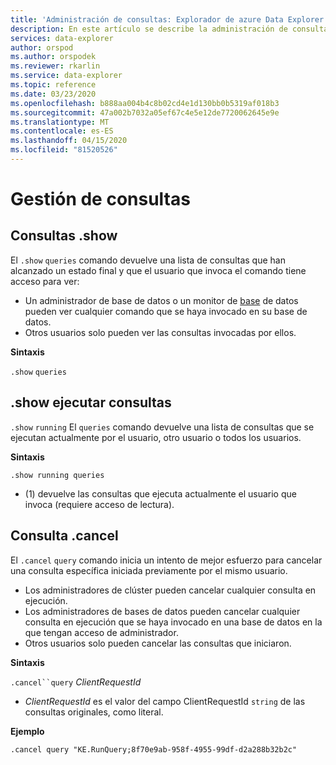 ```yaml
---
title: 'Administración de consultas: Explorador de azure Data Explorer ( Azure Data Explorer) Microsoft Docs'
description: En este artículo se describe la administración de consultas en Azure Data Explorer.
services: data-explorer
author: orspod
ms.author: orspodek
ms.reviewer: rkarlin
ms.service: data-explorer
ms.topic: reference
ms.date: 03/23/2020
ms.openlocfilehash: b888aa004b4c8b02cd4e1d130bb0b5319af018b3
ms.sourcegitcommit: 47a002b7032a05ef67c4e5e12de7720062645e9e
ms.translationtype: MT
ms.contentlocale: es-ES
ms.lasthandoff: 04/15/2020
ms.locfileid: "81520526"
---
```

# <a name="queries-management"></a>Gestión de consultas

## <a name="show-queries"></a>Consultas .show

El `.show` `queries` comando devuelve una lista de consultas que han alcanzado un estado final y que el usuario que invoca el comando tiene acceso para ver:


* Un administrador de base de datos o un monitor de [base](../management/access-control/role-based-authorization.md) de datos pueden ver cualquier comando que se haya invocado en su base de datos.
* Otros usuarios solo pueden ver las consultas invocadas por ellos.

**Sintaxis**

`.show` `queries`

## <a name="show-running-queries"></a>.show ejecutar consultas

`.show` `running` El `queries` comando devuelve una lista de consultas que se ejecutan actualmente por el usuario, otro usuario o todos los usuarios.

**Sintaxis**

```kusto
.show running queries
```

* (1) devuelve las consultas que ejecuta actualmente el usuario que invoca (requiere acceso de lectura).

## <a name="cancel-query"></a>Consulta .cancel

El `.cancel` `query` comando inicia un intento de mejor esfuerzo para cancelar una consulta específica iniciada previamente por el mismo usuario.

* Los administradores de clúster pueden cancelar cualquier consulta en ejecución.
* Los administradores de bases de datos pueden cancelar cualquier consulta en ejecución que se haya invocado en una base de datos en la que tengan acceso de administrador.
* Otros usuarios solo pueden cancelar las consultas que iniciaron. 

**Sintaxis**

`.cancel``query` *ClientRequestId*

* *ClientRequestId* es el valor del campo ClientRequestId `string` de las consultas originales, como literal.

**Ejemplo**

```kusto
.cancel query "KE.RunQuery;8f70e9ab-958f-4955-99df-d2a288b32b2c"
```

